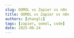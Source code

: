 ```yaml
---
slug: OOMOL vs Zapier vs n8n
title: OOMOL vs Zapier vs n8n
authors: [zhangli]
tags: [zapier, oomol, code]
date: 2025-06-24
---
```

